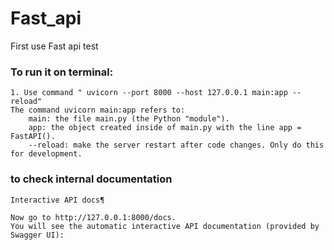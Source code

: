 # Fast_api
First use Fast api test


### To run it on terminal:
    1. Use command " uvicorn --port 8000 --host 127.0.0.1 main:app --reload"
    The command uvicorn main:app refers to:
        main: the file main.py (the Python "module").
        app: the object created inside of main.py with the line app = FastAPI().
        --reload: make the server restart after code changes. Only do this for development.

### to check internal documentation 
    Interactive API docs¶

    Now go to http://127.0.0.1:8000/docs.
    You will see the automatic interactive API documentation (provided by Swagger UI):


    
